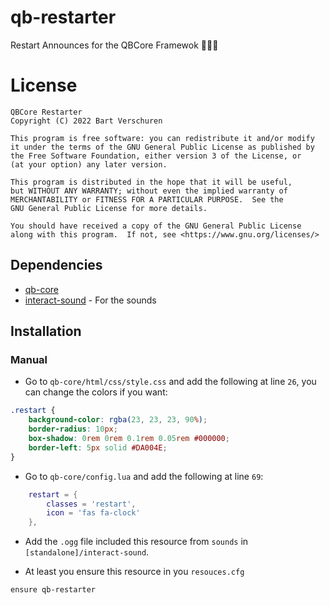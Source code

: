 # qb-restarter
Restart Announces for the QBCore Framewok :people_holding_hands:

# License
    QBCore Restarter
    Copyright (C) 2022 Bart Verschuren

    This program is free software: you can redistribute it and/or modify
    it under the terms of the GNU General Public License as published by
    the Free Software Foundation, either version 3 of the License, or
    (at your option) any later version.

    This program is distributed in the hope that it will be useful,
    but WITHOUT ANY WARRANTY; without even the implied warranty of
    MERCHANTABILITY or FITNESS FOR A PARTICULAR PURPOSE.  See the
    GNU General Public License for more details.

    You should have received a copy of the GNU General Public License
    along with this program.  If not, see <https://www.gnu.org/licenses/>


## Dependencies
- [qb-core](https://github.com/qbcore-framework/qb-core)
- [interact-sound](https://github.com/qbcore-framework/interact-sound) - For the sounds

## Installation
### Manual
- Go to `qb-core/html/css/style.css` and add the following at line `26`, you can change the colors if you want:
```css
.restart {
    background-color: rgba(23, 23, 23, 90%); 
    border-radius: 10px;
    box-shadow: 0rem 0rem 0.1rem 0.05rem #000000;
    border-left: 5px solid #DA004E;
}
```

- Go to `qb-core/config.lua` and add the following at line `69`:
```lua
    restart = {
        classes = 'restart',
        icon = 'fas fa-clock'
    },
```

- Add the `.ogg` file included this resource from `sounds` in `[standalone]/interact-sound`.


- At least you ensure this resource in you `resouces.cfg`
```
ensure qb-restarter
```

